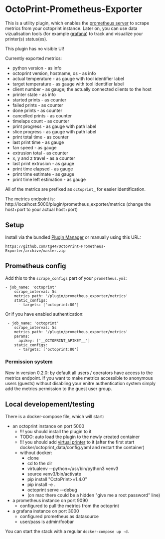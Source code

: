 # OctoPrint-Prometheus-Exporter

This is a utility plugin, which enables the [prometheus server](https://prometheus.io/) to scrape metrics from your octoprint instance.
Later on, you can use data vizualisation tools (for example [grafana](https://grafana.com/)) to track and visualize your printer(s) status(es).

This plugin has no visible UI!

Currently exported metrics:
  - python version - as info
  - octoprint version, hostname, os - as info
  - actual temperature - as gauge with tool identifier label
  - target temperature - as gauge with tool identifier label
  - client number - as gauge; the actually connected clients to the host
  - printer state - as info
  - started prints - as counter
  - failed prints - as counter
  - done prints - as counter
  - cancelled prints - as counter
  - timelaps count - as counter
  - print progress - as gauge with path label
  - slice progress - as gauge with path label
  - print total time - as counter
  - last print time - as gauge
  - fan speed - as gauge
  - extrusion total - as counter
  - x, y and z travel - as a counter
  - last print extrusion - as gauge
  - print time elapsed - as gauge
  - print time estimate - as gauge
  - print time left estimation - as gauge

All of the metrics are prefixed as `octoprint_` for easier identification.

The metrics endpoint is: http://localhost:5000/plugin/prometheus_exporter/metrics (change the host+port to your actual host+port)

## Setup

Install via the bundled [Plugin Manager](https://github.com/foosel/OctoPrint/wiki/Plugin:-Plugin-Manager)
or manually using this URL:

    https://github.com/tg44/OctoPrint-Prometheus-Exporter/archive/master.zip

## Prometheus config

Add this to the `scrape_configs` part of your `prometheus.yml`:

```
- job_name: 'octoprint'
    scrape_interval: 5s
    metrics_path: '/plugin/prometheus_exporter/metrics'
    static_configs:
      - targets: ['octoprint:80']
```

Or if you have enabled authentication:

```
 - job_name: 'octoprint'
    scrape_interval: 5s
    metrics_path: '/plugin/prometheus_exporter/metrics'
    params:
      apikey: ['__OCTOPRINT_APIKEY__']
    static_configs:
      - targets: ['octoprint:80']
```

### Permission system

New in version 0.2.0: by default all users / operators have access to the metrics endpoint. If you want to make metrics accessible to anonymous users (guests) without disabling your enitre authentication system simply add the metrics permission to the guest user group.

## Local developement/testing

There is a docker-compose file, which will start:
 - an octoprint instance on port 5000
   - !!! you should install the plugin to it
   - TODO: auto load the plugin to the newly created container
   - !!! you should add [virtual printer](https://docs.octoprint.org/en/master/development/virtual_printer.html#enabling-the-virtual-printer) to it (after the first start docker/octoprint_data/config.yaml and restart the container)
   - without docker:
     - clone
     - cd to the dir
     - virtualenv --python=/usr/bin/python3 venv3
     - source venv3/bin/activate
     - pip install "OctoPrint>=1.4.0"
     - pip install -e .
     - octoprint serve --debug
     - (on mac there could be a hidden "give me a root password" line)
 - a prometheus instance on port 9090
   - configured to pull the metrics from the octoprint
 - a grafana instance on port 3000
   - configured prometheus as datasource
   - user/pass is admin/foobar

You can start the stack with a regular `docker-compose up -d`.
